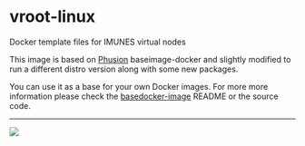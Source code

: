 # vroot-linux
Docker template files for IMUNES virtual nodes

This image is based on [Phusion](http://www.phusion.nl/) baseimage-docker and slightly modified to run a different distro version along with some new packages.

You can use it as a base for your own Docker images. For more more information
please check the [basedocker-image](https://github.com/phusion/baseimage-docker) README or the source code.

-----------------------------------------

[<img src="http://imunes.tel.fer.hr/images/imunes_logo.png">](http://www.imunes.net/)

